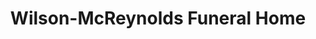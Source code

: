 ---
title: "Wilson-McReynolds Funeral Home"
url: /marion/wilson-mcreynolds-funeral-home/
shop: funeral directors
---